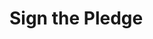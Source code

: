 # Sign the Pledge

<script src="https://widget.proca.app/d/eeg_manifesto/leeds_university" async></script>
